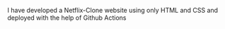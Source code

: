 I have developed a Netflix-Clone website using only HTML and CSS and deployed with the help of Github Actions
